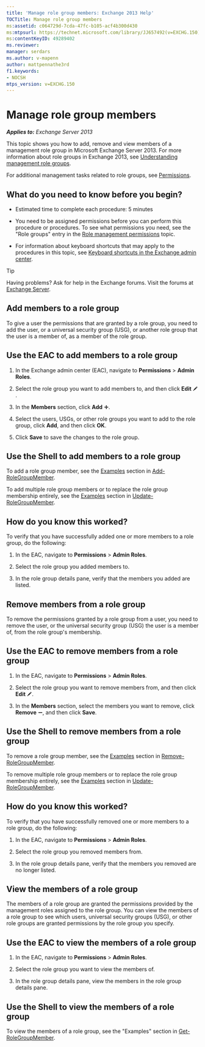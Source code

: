 ```yaml
---
title: 'Manage role group members: Exchange 2013 Help'
TOCTitle: Manage role group members
ms:assetid: c064729d-7cda-47fc-b105-acf4b300d430
ms:mtpsurl: https://technet.microsoft.com/library/JJ657492(v=EXCHG.150)
ms:contentKeyID: 49289402
ms.reviewer: 
manager: serdars
ms.author: v-mapenn
author: mattpennathe3rd
f1.keywords:
- NOCSH
mtps_version: v=EXCHG.150
---
```


# Manage role group members

_**Applies to:** Exchange Server 2013_

This topic shows you how to add, remove and view members of a management role group in Microsoft Exchange Server 2013. For more information about role groups in Exchange 2013, see [Understanding management role groups](understanding-management-role-groups-exchange-2013-help.md).

For additional management tasks related to role groups, see [Permissions](permissions-exchange-2013-help.md).

## What do you need to know before you begin?

- Estimated time to complete each procedure: 5 minutes

- You need to be assigned permissions before you can perform this procedure or procedures. To see what permissions you need, see the "Role groups" entry in the [Role management permissions](role-management-permissions-exchange-2013-help.md) topic.

- For information about keyboard shortcuts that may apply to the procedures in this topic, see [Keyboard shortcuts in the Exchange admin center](keyboard-shortcuts-in-the-exchange-admin-center-2013-help.md).

> [!TIP]
> Having problems? Ask for help in the Exchange forums. Visit the forums at [Exchange Server](https://go.microsoft.com/fwlink/p/?linkid=60612).

## Add members to a role group

To give a user the permissions that are granted by a role group, you need to add the user, or a universal security group (USG), or another role group that the user is a member of, as a member of the role group.

## Use the EAC to add members to a role group

1. In the Exchange admin center (EAC), navigate to **Permissions** \> **Admin Roles**.

2. Select the role group you want to add members to, and then click **Edit** ![Edit icon](images/JJ218640.6f53ccb2-1f13-4c02-bea0-30690e6ea71d(EXCHG.150).gif "Edit icon").

3. In the **Members** section, click **Add** ![Add Icon](images/JJ218640.c1e75329-d6d7-4073-a27d-498590bbb558(EXCHG.150).gif "Add Icon").

4. Select the users, USGs, or other role groups you want to add to the role group, click **Add**, and then click **OK**.

5. Click **Save** to save the changes to the role group.

## Use the Shell to add members to a role group

To add a role group member, see the [Examples](https://docs.microsoft.com/powershell/module/exchange/role-based-access-control/Add-RoleGroupMember#examples) section in [Add-RoleGroupMember](https://docs.microsoft.com/powershell/module/exchange/role-based-access-control/Add-RoleGroupMember).

To add multiple role group members or to replace the role group membership entirely, see the [Examples](https://docs.microsoft.com/powershell/module/exchange/role-based-access-control/Update-RoleGroupMember#examples) section in [Update-RoleGroupMember](https://docs.microsoft.com/powershell/module/exchange/role-based-access-control/Update-RoleGroupMember).

## How do you know this worked?

To verify that you have successfully added one or more members to a role group, do the following:

1. In the EAC, navigate to **Permissions** \> **Admin Roles**.

2. Select the role group you added members to.

3. In the role group details pane, verify that the members you added are listed.

## Remove members from a role group

To remove the permissions granted by a role group from a user, you need to remove the user, or the universal security group (USG) the user is a member of, from the role group's membership.

## Use the EAC to remove members from a role group

1. In the EAC, navigate to **Permissions** \> **Admin Roles**.

2. Select the role group you want to remove members from, and then click **Edit** ![Edit icon](images/JJ218640.6f53ccb2-1f13-4c02-bea0-30690e6ea71d(EXCHG.150).gif "Edit icon").

3. In the **Members** section, select the members you want to remove, click **Remove** ![Remove icon](images/Dd362328.479b6ced-8d64-4277-a725-f17fea202b28(EXCHG.150).gif "Remove icon"), and then click **Save**.

## Use the Shell to remove members from a role group

To remove a role group member, see the [Examples](https://docs.microsoft.com/powershell/module/exchange/role-based-access-control/Remove-RoleGroupMember#examples) section in [Remove-RoleGroupMember](https://docs.microsoft.com/powershell/module/exchange/role-based-access-control/Remove-RoleGroupMember).

To remove multiple role group members or to replace the role group membership entirely, see the [Examples](https://docs.microsoft.com/powershell/module/exchange/role-based-access-control/Update-RoleGroupMember#examples) section in [Update-RoleGroupMember](https://docs.microsoft.com/powershell/module/exchange/role-based-access-control/Update-RoleGroupMember).

## How do you know this worked?

To verify that you have successfully removed one or more members to a role group, do the following:

1. In the EAC, navigate to **Permissions** \> **Admin Roles**.

2. Select the role group you removed members from.

3. In the role group details pane, verify that the members you removed are no longer listed.

## View the members of a role group

The members of a role group are granted the permissions provided by the management roles assigned to the role group. You can view the members of a role group to see which users, universal security groups (USG), or other role groups are granted permissions by the role group you specify.

## Use the EAC to view the members of a role group

1. In the EAC, navigate to **Permissions** \> **Admin Roles**.

2. Select the role group you want to view the members of.

3. In the role group details pane, view the members in the role group details pane.

## Use the Shell to view the members of a role group

To view the members of a role group, see the "Examples" section in [Get-RoleGroupMember](https://docs.microsoft.com/powershell/module/exchange/role-based-access-control/Get-RoleGroupMember).
